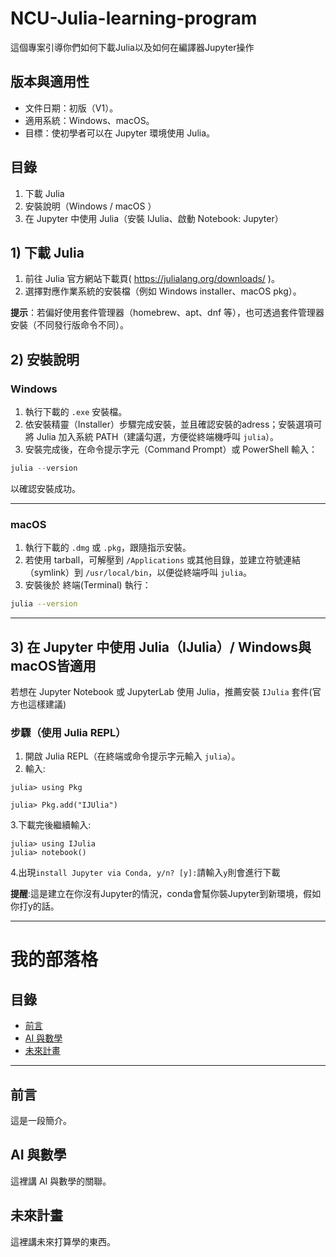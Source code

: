 # NCU-Julia-learning-program
這個專案引導你們如何下載Julia以及如何在編譯器Jupyter操作


## 版本與適用性
- 文件日期：初版（V1）。
- 適用系統：Windows、macOS。
- 目標：使初學者可以在 Jupyter 環境使用 Julia。 


## 目錄
1. 下載 Julia
2. 安裝說明（Windows / macOS ）
3. 在 Jupyter 中使用 Julia（安裝 IJulia、啟動 Notebook: Jupyter）

## 1) 下載 Julia
1. 前往 Julia 官方網站下載頁( https://julialang.org/downloads/ )。
2. 選擇對應作業系統的安裝檔（例如 Windows installer、macOS pkg）。

**提示**：若偏好使用套件管理器（homebrew、apt、dnf 等），也可透過套件管理器安裝（不同發行版命令不同）。

## 2) 安裝說明

### Windows
1. 執行下載的 `.exe` 安裝檔。
2. 依安裝精靈（Installer）步驟完成安裝，並且確認安裝的adress；安裝選項可將 Julia 加入系統 PATH（建議勾選，方便從終端機呼叫 `julia`）。
3. 安裝完成後，在命令提示字元（Command Prompt）或 PowerShell 輸入：

```powershell
julia --version
```

以確認安裝成功。

---

### macOS
1. 執行下載的 `.dmg` 或 `.pkg`，跟隨指示安裝。
2. 若使用 tarball，可解壓到 `/Applications` 或其他目錄，並建立符號連結（symlink）到 `/usr/local/bin`，以便從終端呼叫 `julia`。
3. 安裝後於 終端(Terminal) 執行：

```bash
julia --version
```

---

## 3) 在 Jupyter 中使用 Julia（IJulia）/ Windows與macOS皆適用
若想在 Jupyter Notebook 或 JupyterLab 使用 Julia，推薦安裝 `IJulia` 套件(官方也這樣建議)
### 步驟（使用 Julia REPL）
1. 開啟 Julia REPL（在終端或命令提示字元輸入 `julia`）。
2. 輸入:

```
julia> using Pkg

julia> Pkg.add("IJUlia")
```
3.下載完後繼續輸入:
```
julia> using IJulia
julia> notebook()
```
4.出現`install Jupyter via Conda, y/n? [y]:`請輸入`y`則會進行下載

**提醒**:這是建立在你沒有Jupyter的情況，conda會幫你裝Jupyter到新環境，假如你打y的話。

---
# 我的部落格

## 目錄
- [前言](#前言)
- [AI 與數學](#ai-與數學)
- [未來計畫](#未來計畫)

---

## 前言
這是一段簡介。

## AI 與數學
這裡講 AI 與數學的關聯。

## 未來計畫
這裡講未來打算學的東西。

